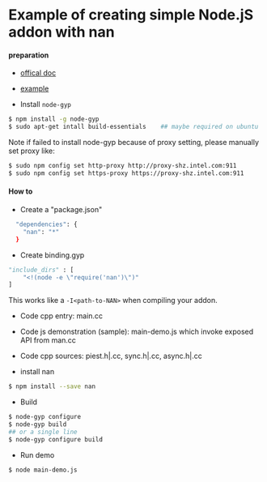 Example of creating simple Node.jS addon with nan
=====================================================

#### preparation

- [offical doc](http://nodejs.org/api/addons.html)

- [example](http://code.tutsplus.com/tutorials/writing-nodejs-addons--cms-21771)

- Install `node-gyp`

``` bash
$ npm install -g node-gyp
$ sudo apt-get intall build-essentials    ## maybe required on ubuntu
```

Note if failed to install node-gyp because of proxy setting, please manually set proxy like:
``` bash
$ sudo npm config set http-proxy http://proxy-shz.intel.com:911
$ sudo npm config set https-proxy https://proxy-shz.intel.com:911
```

#### How to

- Create a "package.json"

``` bash
  "dependencies": {
    "nan": "*"
  }
```

- Create binding.gyp

``` python
"include_dirs" : [
    "<!(node -e \"require('nan')\")"
]
```

This works like a `-I<path-to-NAN>` when compiling your addon.

- Code cpp entry: main.cc

- Code js demonstration (sample): main-demo.js which invoke exposed API from man.cc

- Code cpp sources: piest.h|.cc, sync.h|.cc, async.h|.cc

- install nan

``` bash
$ npm install --save nan
```

- Build

```bash
$ node-gyp configure
$ node-gyp build
## or a single line
$ node-gyp configure build
```

- Run demo
``` bash
$ node main-demo.js
```



